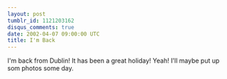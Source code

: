 ```yaml
---
layout: post
tumblr_id: 1121203162
disqus_comments: true
date: 2002-04-07 09:00:00 UTC
title: I'm Back
---
```


I'm back from Dublin! It has been a great holiday! Yeah! I'll maybe put up som photos some day.
